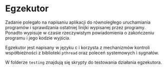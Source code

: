 # Egzekutor

Zadanie polegało na napisaniu aplikacji do równoległego uruchamiania programów i sprawdzania ostatniej linijki wypisanej przez programy.
Ponadto wypisuje w czasie rzeczywistym powiadomienia o zakończeniu programu i jego kodzie wyjścia.

Egzekutor jest napisany w języku c i korzysta z mechanizmów kontroli współbieżności z biblioteki `pthread` oraz poleceń systemowych i sygnałów.

W folderze `testing` znajdują się skrypty do testowania działania egzekutora.
